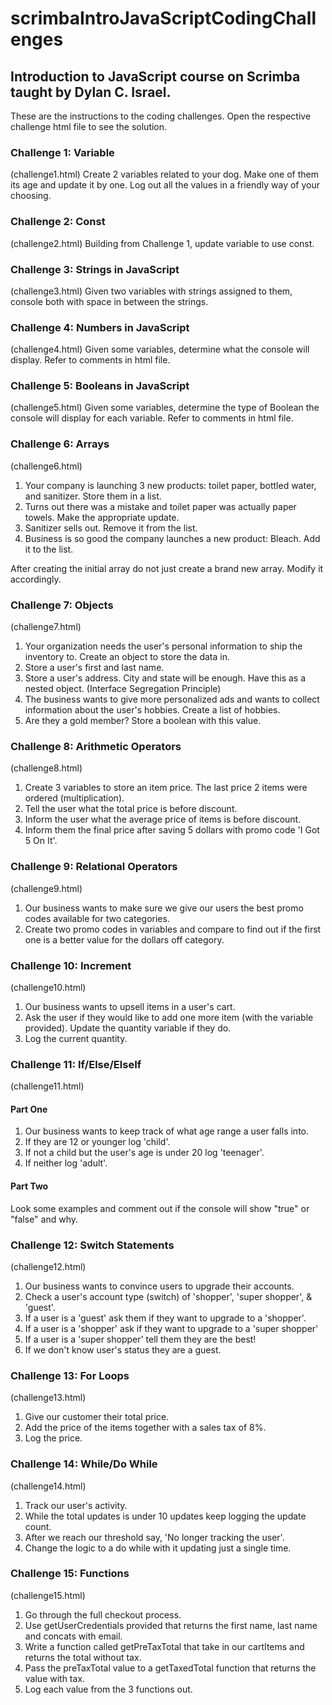 # scrimbaIntroJavaScriptCodingChallenges
## Introduction to JavaScript course on Scrimba taught by Dylan C. Israel.

These are the instructions to the coding challenges. Open the respective challenge html file to see the solution. 

### Challenge 1: Variable 
(challenge1.html)
Create 2 variables related to your dog. Make one of them its age and update it by one. Log out all the values in a friendly way of your choosing. 

### Challenge 2: Const
(challenge2.html)
Building from Challenge 1, update variable to use const.

### Challenge 3: Strings in JavaScript
(challenge3.html)
Given two variables with strings assigned to them, console both with space in between the strings. 

### Challenge 4: Numbers in JavaScript
(challenge4.html)
Given some variables, determine what the console will display. Refer to comments in html file. 

### Challenge 5: Booleans in JavaScript
(challenge5.html)
Given some variables, determine the type of Boolean the console will display for each variable. Refer to comments in html file. 

### Challenge 6: Arrays
(challenge6.html)
1. Your company is launching 3 new products: toilet paper, bottled water, and sanitizer. Store them in a list.
2. Turns out there was a mistake and toilet paper was actually paper towels. Make the appropriate update.
3. Sanitizer sells out. Remove it from the list.
4. Business is so good the company launches a new product: Bleach. Add it to the list.
    
After creating the initial array do not just create a brand new array. Modify it accordingly.

### Challenge 7: Objects
(challenge7.html)
1. Your organization needs the user's personal information to ship the inventory to. Create an object to store the data in.
2. Store a user's first and last name.
3. Store a user's address. City and state will be enough. Have this as a nested object. (Interface Segregation Principle)
4. The business wants to give more personalized ads and wants to collect information about the user's hobbies. Create a list of hobbies.
5. Are they a gold member? Store a boolean with this value.

### Challenge 8: Arithmetic Operators
(challenge8.html)
1. Create 3 variables to store an item price. The last price 2 items were ordered (multiplication).
2. Tell the user what the total price is before discount.
3. Inform the user what the average price of items is before discount.
4. Inform them the final price after saving 5 dollars with promo code 'I Got 5 On It'.

### Challenge 9: Relational Operators
(challenge9.html)
1. Our business wants to make sure we give our users the best promo codes available for two categories.
2. Create two promo codes in variables and compare to find out if the first one is a better value for the dollars off category. 

### Challenge 10: Increment
(challenge10.html)
1. Our business wants to upsell items in a user's cart. 
2. Ask the user if they would like to add one more item (with the variable provided). Update the quantity variable if they do.
3. Log the current quantity.

### Challenge 11: If/Else/ElseIf
(challenge11.html)
#### Part One
1. Our business wants to keep track of what age range a user falls into.
2. If they are 12 or younger log 'child'.
3. If not a child but the user's age is under 20 log 'teenager'.
4. If neither log 'adult'.

#### Part Two
Look some examples and comment out if the console will show "true" or "false" and why.

### Challenge 12: Switch Statements
(challenge12.html)
1. Our business wants to convince users to upgrade their accounts.
2. Check a user's account type (switch) of 'shopper', 'super shopper', & 'guest'.
3. If a user is a 'guest' ask them if they want to upgrade to a 'shopper'.
4. If a user is a 'shopper' ask if they want to upgrade to a 'super shopper'
5. If a user is a 'super shopper' tell them they are the best!
6. If we don't know user's status they are a guest.

### Challenge 13: For Loops
(challenge13.html)
1. Give our customer their total price. 
2. Add the price of the items together with a sales tax of 8%.
3. Log the price. 

### Challenge 14: While/Do While
(challenge14.html)
1. Track our user's activity.
2. While the total updates is under 10 updates keep logging the update count.
3. After we reach our threshold say, 'No longer tracking the user'.
4. Change the logic to a do while with it updating just a single time. 

### Challenge 15: Functions
(challenge15.html)
1. Go through the full checkout process.
2. Use getUserCredentials provided that returns the first name, last name and concats with email.  
3. Write a function called getPreTaxTotal that take in our cartItems and returns the total without tax.
4. Pass the preTaxTotal value to a getTaxedTotal function that returns the value with tax.
5. Log each value from the 3 functions out. 